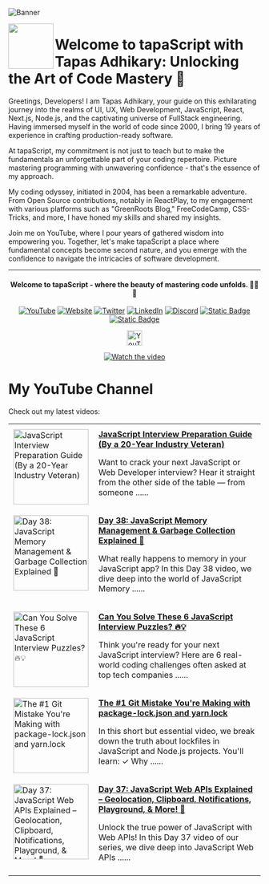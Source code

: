 ![Banner](https://github.com/tapascript/.github/assets/95961359/7a0ecb78-58ab-4120-8ae6-7d459aff7dc2)

[<img align="left" height="90" src="https://avatars.githubusercontent.com/u/145749994?s=200&v=4">](https://avatars.githubusercontent.com/u/145749994?s=200&v=4)

# Welcome to tapaScript with Tapas Adhikary: Unlocking the Art of Code Mastery 🚀

Greetings, Developers! I am Tapas Adhikary, your guide on this exhilarating journey into the realms of UI, UX, Web Development, JavaScript, React, Next.js, Node.js, and the captivating universe of FullStack engineering. Having immersed myself in the world of code since 2000, I bring 19 years of experience in crafting production-ready software.

At tapaScript, my commitment is not just to teach but to make the fundamentals an unforgettable part of your coding repertoire. Picture mastering programming with unwavering confidence - that's the essence of my approach.

My coding odyssey, initiated in 2004, has been a remarkable adventure. From Open Source contributions, notably in ReactPlay, to my engagement with various platforms such as "GreenRoots Blog," FreeCodeCamp, CSS-Tricks, and more, I have honed my skills and shared my insights.

Join me on YouTube, where I pour years of gathered wisdom into empowering you. Together, let's make tapaScript a place where fundamental concepts become second nature, and you emerge with the confidence to navigate the intricacies of software development.

<hr/>
<div align=center>
  <h4> Welcome to tapaScript - where the beauty of mastering code unfolds. 👨‍💻✨</h4>
 
  
  [![YouTube](https://img.shields.io/badge/YouTube-FF0000?logo=YouTube&logoColor=white)](https://www.youtube.com/@tapasadhikary)
  [![Website](https://img.shields.io/badge/Website-72e3ed)](https://www.tapasadhikary.com/)
  [![Twitter](https://img.shields.io/badge/Twitter-1DA1F2?logo=Twitter&logoColor=white)](https://twitter.com/tapasadhikary)
  [![LinkedIn](https://img.shields.io/badge/LinkedIn-0077B5?logo=LinkedIn&logoColor=white)](https://www.linkedin.com/in/tapasadhikary/)
  [![Discord](https://img.shields.io/badge/Discord-4e5152?logo=Discord&logoColor=white)](https://discord.com/invite/YzUe4DbNAz)
  [![Static Badge](https://img.shields.io/badge/Facebook-288dc7?logo=Facebook&color=288dc7)](https://www.facebook.com/tapasadhi)
  [![Static Badge](https://img.shields.io/badge/Channel-fff?logo=Whatsapp)](https://whatsapp.com/channel/0029VaD6TMXICVfrYVJsO21M)

<img alt="YouTube Channel Subscribers" height="30px" src="https://img.shields.io/youtube/channel/subscribers/UCaYr5yxgOyk599Mnb3TGh-g?label=Subscribers&style=social"> <br/>

[![Watch the video](https://img.youtube.com/vi/90BgcWNRFMk/0.jpg)](https://www.youtube.com/watch?v=90BgcWNRFMk)

</div>

# My YouTube Channel

Check out my latest videos:

<!-- latest-videos -->
<table border="0">
  
  <tr>
    <td style="padding: 10px; vertical-align: top;">
      <a href="https://www.youtube.com/watch?v=aCJUoYWwAj8" target="_blank">
        <img width="150" src="https://img.youtube.com/vi/aCJUoYWwAj8/mqdefault.jpg" alt="JavaScript Interview Preparation Guide (By a 20-Year Industry Veteran)">
      </a>
    </td>
    <td style="padding: 10px; vertical-align: top;">
      <a href="https://www.youtube.com/watch?v=aCJUoYWwAj8" target="_blank">
        <strong>JavaScript Interview Preparation Guide (By a 20-Year Industry Veteran)</strong>
      </a>
      <br/>
      <p>Want to crack your next JavaScript or Web Developer interview? Hear it straight from the other side of the table — from someone ......</p>
    </td>
  </tr>
  
  <tr>
    <td style="padding: 10px; vertical-align: top;">
      <a href="https://www.youtube.com/watch?v=w-ZCIbEU-0A" target="_blank">
        <img width="150" src="https://img.youtube.com/vi/w-ZCIbEU-0A/mqdefault.jpg" alt="Day 38: JavaScript Memory Management &amp; Garbage Collection Explained 🤩">
      </a>
    </td>
    <td style="padding: 10px; vertical-align: top;">
      <a href="https://www.youtube.com/watch?v=w-ZCIbEU-0A" target="_blank">
        <strong>Day 38: JavaScript Memory Management &amp; Garbage Collection Explained 🤩</strong>
      </a>
      <br/>
      <p>What really happens to memory in your JavaScript app? In this Day 38 video, we dive deep into the world of JavaScript Memory ......</p>
    </td>
  </tr>
  
  <tr>
    <td style="padding: 10px; vertical-align: top;">
      <a href="https://www.youtube.com/watch?v=0uFqZLy4dok" target="_blank">
        <img width="150" src="https://img.youtube.com/vi/0uFqZLy4dok/mqdefault.jpg" alt="Can You Solve These 6 JavaScript Interview Puzzles? 🔥💡">
      </a>
    </td>
    <td style="padding: 10px; vertical-align: top;">
      <a href="https://www.youtube.com/watch?v=0uFqZLy4dok" target="_blank">
        <strong>Can You Solve These 6 JavaScript Interview Puzzles? 🔥💡</strong>
      </a>
      <br/>
      <p>Think you're ready for your next JavaScript interview? Here are 6 real-world coding challenges often asked at top tech companies ......</p>
    </td>
  </tr>
  
  <tr>
    <td style="padding: 10px; vertical-align: top;">
      <a href="https://www.youtube.com/watch?v=ysC8Wqo6cjE" target="_blank">
        <img width="150" src="https://img.youtube.com/vi/ysC8Wqo6cjE/mqdefault.jpg" alt="The #1 Git Mistake You&#39;re Making with package-lock.json and yarn.lock">
      </a>
    </td>
    <td style="padding: 10px; vertical-align: top;">
      <a href="https://www.youtube.com/watch?v=ysC8Wqo6cjE" target="_blank">
        <strong>The #1 Git Mistake You&#39;re Making with package-lock.json and yarn.lock</strong>
      </a>
      <br/>
      <p>In this short but essential video, we break down the truth about lockfiles in JavaScript and Node.js projects. You'll learn: ✓ Why ......</p>
    </td>
  </tr>
  
  <tr>
    <td style="padding: 10px; vertical-align: top;">
      <a href="https://www.youtube.com/watch?v=Ffpd8RkEXlY" target="_blank">
        <img width="150" src="https://img.youtube.com/vi/Ffpd8RkEXlY/mqdefault.jpg" alt="Day 37: JavaScript Web APIs Explained – Geolocation, Clipboard, Notifications, Playground, &amp; More! 🤩">
      </a>
    </td>
    <td style="padding: 10px; vertical-align: top;">
      <a href="https://www.youtube.com/watch?v=Ffpd8RkEXlY" target="_blank">
        <strong>Day 37: JavaScript Web APIs Explained – Geolocation, Clipboard, Notifications, Playground, &amp; More! 🤩</strong>
      </a>
      <br/>
      <p>Unlock the true power of JavaScript with Web APIs! In this Day 37 video of our series, we dive deep into JavaScript Web APIs ......</p>
    </td>
  </tr>
  
</table>
<!-- latest-videos-end -->
